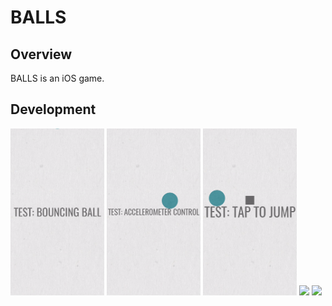 # BALLS

## Overview
BALLS is an iOS game.

## Development
<img src="Documentation/BALLS_test_1.gif" width="150"> <img src="Documentation/BALLS_test_2.gif" width="150"> <img src="Documentation/BALLS_test_3.gif" width="150"> <img src="Documentation/BALLS_test_4.gif" width="150"> <img src="Documentation/BALLS_test_5.gif" width="150">
